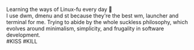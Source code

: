 Learning the ways of Linux-fu every day 🐧  
I use dwm, dmenu and st because they're the best wm, launcher and terminal for me.
Trying to abide by the whole suckless philosophy, which evolves around minimalism, simplicity, and frugality in software development.  
#KISS #KILL
